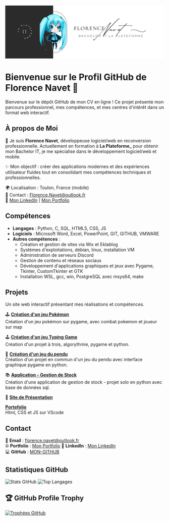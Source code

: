 [![Ma bannière](https://github.com/Florence-Navet/Florence-Navet/blob/main/enola.png)](https://github.com/Florence-Navet/Florence-Navet/blob/main/enola.png)

# Bienvenue sur le Profil GitHub de Florence Navet 🌟

Bienvenue sur le dépôt GitHub de mon CV en ligne ! Ce projet présente mon parcours professionnel, mes compétences, et mes centres d'intérêt dans un format web interactif.

## À propos de Moi

👋 Je suis **Florence Navet**, développeuse logiciel/web en reconversion professionnelle. Actuellement en formation à **La Plateforme_** pour obtenir mon Bachelor IT, je me spécialise dans le développement logiciel/web et mobile.

✨ Mon objectif : créer des applications modernes et des expériences utilisateur fluides tout en consolidant mes compétences techniques et professionnelles.

🌍 Localisation : Toulon, France (mobile)   
📩 Contact : Florence.Navet@outlook.fr  
🔗 [Mon LinkedIn](https://www.linkedin.com/in/florence-navet-434131300/) | [Mon Portfolio](https://florence-navet.students-laplateforme.io/)


## Compétences

- **Langages** : Python, C, SQL,  HTML5, CSS, JS
- **Logiciels** : Microsoft Word, Excel, PowerPoint, GIT, GITHUB, VMWARE  
- **Autres compétences** :  
  - Création et gestion de sites via Wix et Eklablog  
  - Systèmes d'exploitations, débian, linux, installation VM
  - Administration de serveurs Discord  
  - Gestion de contenu et réseaux sociaux
  - Développement d'applications graphiques et jeux avec Pygame, Tkinter, CustomTkinter et GTK
  - Installation WSL, gcc, win, PostgreSQL avec msys64, make

## Projets

Un site web interactif présentant mes réalisations et compétences.


🕹️ **[Création d'un jeu Pokémon](https://github.com/Florence-Navet/pokemon)**  
Création d'un jeu pokémon sur pygame, avec combat pokemon et joueur sur map  
  
🕹️ **[Création d'un jeu Typing Game](https://github.com/Florence-Navet/typing-game)**  
Création d'un projet à trois, algorythmie, pygame et python.

🎨 **[Création d'un jeu du pendu](https://github.com/Florence-Navet/pendu)**   
Création d'un projet en commun d'un jeu du pendu avec interface graphique pygame en python.

📚 **[Application - Gestion de Stock](https://github.com/Florence-Navet/runtrack-gestion_de_stock)**  
Création d'une application de gestion de stock - projet solo en python avec base de données sql.

🔧 **[Site de Présentation](#)**  

**[Portefolio](#)**  
Html, CSS et JS sur VScode

## Contact
📩 **Email** : florence.navet@outlook.fr  
🌐 **Portfolio** :  [Mon Portfolio](https://florence-navet.github.io/Portefolio_responsive/)
💼 **LinkedIn** : [Mon LinkedIn](https://www.linkedin.com/in/florence-navet/)  
💻 **GitHub** : [MON-GITHUB](https://github.com/Florence-Navet) 

## Statistiques GitHub


![Stats GitHub](https://github-readme-stats.vercel.app/api?username=Florence-Navet&show_icons=true&theme=tokyonight)
![Top Langages](https://github-readme-stats.vercel.app/api/top-langs/?username=Florence-Navet&layout=compact&theme=tokyonight&langs_count=10)


## 🏆 GitHub Profile Trophy

[![Trophées GitHub](https://github-profile-trophy.vercel.app/?username=Florence-Navet&theme=tokyonight&margin-w=15&margin-h=15)](https://github.com/ryo-ma/github-profile-trophy)

